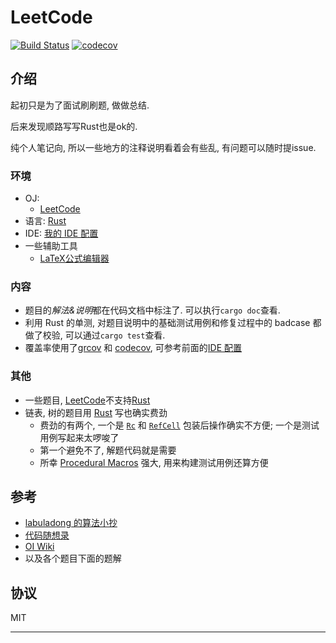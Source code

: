 # LeetCode

[![Build Status](https://github.com/MyLeetCodeRecord/rust-leetcode/actions/workflows/CICD.yml/badge.svg?branch=master)](https://github.com/MyLeetCodeRecord/rust-leetcode/actions/workflows/CICD.yml)
[![codecov](https://codecov.io/gh/MyLeetCodeRecord/rust-leetcode/branch/master/graph/badge.svg?token=XLG5PJFZ13)](https://codecov.io/gh/MyLeetCodeRecord/rust-leetcode)

## 介绍

起初只是为了面试刷刷题, 做做总结.

后来发现顺路写写Rust也是ok的.

纯个人笔记向, 所以一些地方的注释说明看着会有些乱, 有问题可以随时提issue.

### 环境

- OJ: 
  - [LeetCode][leetcode]
- 语言: [Rust][rust]
- IDE: [我的 IDE 配置][我的ide 配置]
- 一些辅助工具
  - [LaTeX公式编辑器](https://www.latexlive.com/##)

### 内容

- 题目的*解法&说明*都在代码文档中标注了. 可以执行`cargo doc`查看.
- 利用 Rust 的单测, 对题目说明中的基础测试用例和修复过程中的 badcase 都做了校验, 可以通过`cargo test`查看.
- 覆盖率使用了[grcov](https://github.com/mozilla/grcov) 和 [codecov](https://about.codecov.io/), 可参考前面的[IDE 配置][我的ide 配置]

### 其他

- 一些题目, [LeetCode][leetcode]不支持[Rust][rust]
- 链表, 树的题目用 [Rust] 写也确实费劲
  - 费劲的有两个, 一个是 [`Rc`](https://doc.rust-lang.org/stable/std/rc/struct.Rc.html) 和 [`RefCell`](https://doc.rust-lang.org/stable/std/cell/struct.RefCell.html) 包装后操作确实不方便; 一个是测试用例写起来太啰唆了
  - 第一个避免不了, 解题代码就是需要
  - 所幸 [Procedural Macros](https://doc.rust-lang.org/reference/procedural-macros.html) 强大, 用来构建测试用例还算方便

## 参考

- [labuladong 的算法小抄](https://labuladong.gitee.io/algo/)
- [代码随想录](https://programmercarl.com/)
- [OI Wiki](https://oi-wiki.org/)
- 以及各个题目下面的题解

## 协议

MIT

---

[leetcode]: https://leetcode-cn.com/problemset/all/
[rust]: https://www.rust-lang.org/
[我的ide 配置]: https://www.wolai.com/4NmTTcVoLjSGPLxpKMYJRp
